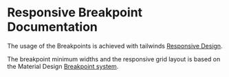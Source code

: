 # Responsive Breakpoint Documentation

The usage of the Breakpoints is achieved with tailwinds [Responsive Design](https://tailwindcss.com/docs/responsive-design).

The breakpoint minimum widths and the responsive grid layout is based on the Material Design [Breakpoint system](https://material.io/design/layout/responsive-layout-grid.html#breakpoints).
